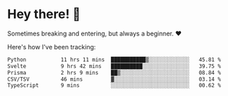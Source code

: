 # Hey there! 👋
Sometimes breaking and entering, but always a beginner. ❤️

Here's how I've been tracking:
<!--START_SECTION:waka-->

```txt
Python           11 hrs 11 mins  ███████████▒░░░░░░░░░░░░░   45.81 %
Svelte           9 hrs 42 mins   ██████████░░░░░░░░░░░░░░░   39.75 %
Prisma           2 hrs 9 mins    ██▒░░░░░░░░░░░░░░░░░░░░░░   08.84 %
CSV/TSV          46 mins         ▓░░░░░░░░░░░░░░░░░░░░░░░░   03.14 %
TypeScript       9 mins          ░░░░░░░░░░░░░░░░░░░░░░░░░   00.62 %
```

<!--END_SECTION:waka-->
